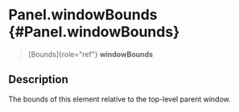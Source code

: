 Panel.windowBounds {#Panel.windowBounds}
==================

> [Bounds]{role="ref"} **windowBounds**

Description
-----------

The bounds of this element relative to the top-level parent window.
